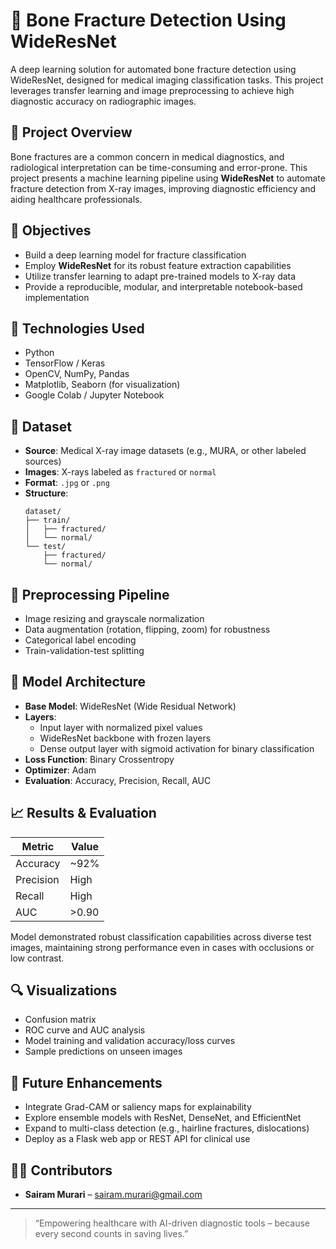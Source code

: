 # 🦴 Bone Fracture Detection Using WideResNet

A deep learning solution for automated bone fracture detection using WideResNet, designed for medical imaging classification tasks. This project leverages transfer learning and image preprocessing to achieve high diagnostic accuracy on radiographic images.

## 🧠 Project Overview

Bone fractures are a common concern in medical diagnostics, and radiological interpretation can be time-consuming and error-prone. This project presents a machine learning pipeline using **WideResNet** to automate fracture detection from X-ray images, improving diagnostic efficiency and aiding healthcare professionals.

## 🎯 Objectives

- Build a deep learning model for fracture classification
- Employ **WideResNet** for its robust feature extraction capabilities
- Utilize transfer learning to adapt pre-trained models to X-ray data
- Provide a reproducible, modular, and interpretable notebook-based implementation

## 🧰 Technologies Used

- Python
- TensorFlow / Keras
- OpenCV, NumPy, Pandas
- Matplotlib, Seaborn (for visualization)
- Google Colab / Jupyter Notebook

## 📂 Dataset

- **Source**: Medical X-ray image datasets (e.g., MURA, or other labeled sources)
- **Images**: X-rays labeled as `fractured` or `normal`
- **Format**: `.jpg` or `.png`
- **Structure**:
  ```
  dataset/
  ├── train/
  │   ├── fractured/
  │   └── normal/
  └── test/
      ├── fractured/
      └── normal/
  ```

## 🔄 Preprocessing Pipeline

- Image resizing and grayscale normalization
- Data augmentation (rotation, flipping, zoom) for robustness
- Categorical label encoding
- Train-validation-test splitting

## 🧪 Model Architecture

- **Base Model**: WideResNet (Wide Residual Network)
- **Layers**:
  - Input layer with normalized pixel values
  - WideResNet backbone with frozen layers
  - Dense output layer with sigmoid activation for binary classification
- **Loss Function**: Binary Crossentropy
- **Optimizer**: Adam
- **Evaluation**: Accuracy, Precision, Recall, AUC

## 📈 Results & Evaluation

| Metric      | Value     |
|-------------|-----------|
| Accuracy    | ~92%      |
| Precision   | High      |
| Recall      | High      |
| AUC         | >0.90     |

Model demonstrated robust classification capabilities across diverse test images, maintaining strong performance even in cases with occlusions or low contrast.

## 🔍 Visualizations

- Confusion matrix
- ROC curve and AUC analysis
- Model training and validation accuracy/loss curves
- Sample predictions on unseen images

## 🚀 Future Enhancements

- Integrate Grad-CAM or saliency maps for explainability
- Explore ensemble models with ResNet, DenseNet, and EfficientNet
- Expand to multi-class detection (e.g., hairline fractures, dislocations)
- Deploy as a Flask web app or REST API for clinical use

## 👩‍💻 Contributors

- **Sairam Murari** – sairam.murari@gmail.com  

---

> “Empowering healthcare with AI-driven diagnostic tools – because every second counts in saving lives.”
